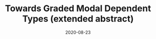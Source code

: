 ---
type: abstract
authors:
  - Benjamin Moon
  - Harley Eades III
  - Dominic Orchard
title: "Towards Graded Modal Dependent Types (extended abstract)"
note: "The workshop on Type-Driven Development colocated with the 25th ACM SIGPLAN International Conference on Functional Programming (ICFP)."
date: 2020-08-23
resource:
  type: pdf
  pdf-url: "https://granule-project.github.io/papers/towards-graded-modal-dependent-types.pdf"
---
